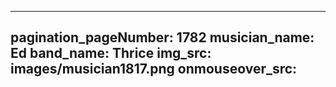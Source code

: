 ------
pagination_pageNumber: 1782
musician_name: Ed
band_name: Thrice
img_src: images/musician1817.png
onmouseover_src: 
------